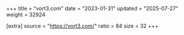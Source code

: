 +++
title = "vort3.com"
date = "2023-01-31"
updated = "2025-07-27"
weight = 32924

[extra]
source = "https://vort3.com/"
ratio = 84
size = 32
+++
